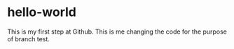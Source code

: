 # hello-world
This is my first step at Github.
This is me changing the code for the purpose of branch test.
